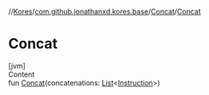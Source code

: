 //[Kores](../../index.md)/[com.github.jonathanxd.kores.base](../index.md)/[Concat](index.md)/[Concat](-concat.md)



# Concat  
[jvm]  
Content  
fun [Concat](-concat.md)(concatenations: [List](https://kotlinlang.org/api/latest/jvm/stdlib/kotlin.collections/-list/index.html)<[Instruction](../../com.github.jonathanxd.kores/-instruction/index.md)>)  



